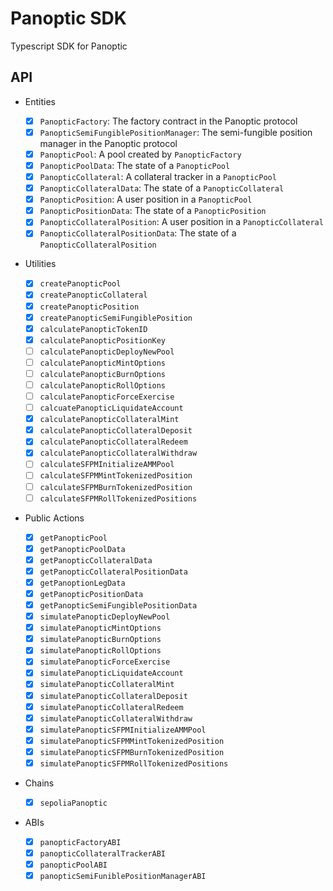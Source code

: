 # Panoptic SDK

Typescript SDK for Panoptic

## API

- Entities

  - [x] `PanopticFactory`: The factory contract in the Panoptic protocol
  - [x] `PanopticSemiFungiblePositionManager`: The semi-fungible position manager in the Panoptic protocol
  - [x] `PanopticPool`: A pool created by `PanopticFactory`
  - [x] `PanopticPoolData`: The state of a `PanopticPool`
  - [x] `PanopticCollateral`: A collateral tracker in a `PanopticPool`
  - [x] `PanopticCollateralData`: The state of a `PanopticCollateral`
  - [x] `PanopticPosition`: A user position in a `PanopticPool`
  - [x] `PanopticPositionData`: The state of a `PanopticPosition`
  - [x] `PanopticCollateralPosition`: A user position in a `PanopticCollateral`
  - [x] `PanopticCollateralPositionData`: The state of a `PanopticCollateralPosition`

- Utilities

  - [x] `createPanopticPool`
  - [x] `createPanopticCollateral`
  - [x] `createPanopticPosition`
  - [x] `createPanopticSemiFungiblePosition`
  - [x] `calculatePanopticTokenID`
  - [x] `calculatePanopticPositionKey`
  - [ ] `calculatePanopticDeployNewPool`
  - [ ] `calculatePanopticMintOptions`
  - [ ] `calculatePanopticBurnOptions`
  - [ ] `calculatePanopticRollOptions`
  - [ ] `calculatePanopticForceExercise`
  - [ ] `calcuatePanopticLiquidateAccount`
  - [x] `calculatePanopticCollateralMint`
  - [x] `calculatePanopticCollateralDeposit`
  - [x] `calculatePanopticCollateralRedeem`
  - [x] `calculatePanopticCollateralWithdraw`
  - [ ] `calculateSFPMInitializeAMMPool`
  - [ ] `calculateSFPMMintTokenizedPosition`
  - [ ] `calculateSFPMBurnTokenizedPosition`
  - [ ] `calculateSFPMRollTokenizedPositions`

- Public Actions

  - [x] `getPanopticPool`
  - [x] `getPanopticPoolData`
  - [x] `getPanopticCollateralData`
  - [x] `getPanopticCollateralPositionData`
  - [x] `getPanoptionLegData`
  - [x] `getPanopticPositionData`
  - [x] `getPanopticSemiFungiblePositionData`
  - [x] `simulatePanopticDeployNewPool`
  - [x] `simulatePanopticMintOptions`
  - [x] `simulatePanopticBurnOptions`
  - [x] `simulatePanopticRollOptions`
  - [x] `simulatePanopticForceExercise`
  - [x] `simulatePanopticLiquidateAccount`
  - [x] `simulatePanopticCollateralMint`
  - [x] `simulatePanopticCollateralDeposit`
  - [x] `simulatePanopticCollateralRedeem`
  - [x] `simulatePanopticCollateralWithdraw`
  - [x] `simulatePanopticSFPMInitializeAMMPool`
  - [x] `simulatePanopticSFPMMintTokenizedPosition`
  - [x] `simulatePanopticSFPMBurnTokenizedPosition`
  - [x] `simulatePanopticSFPMRollTokenizedPositions`

- Chains

  - [x] `sepoliaPanoptic`

- ABIs

  - [x] `panopticFactoryABI`
  - [x] `panopticCollateralTrackerABI`
  - [x] `panopticPoolABI`
  - [x] `panopticSemiFuniblePositionManagerABI`
